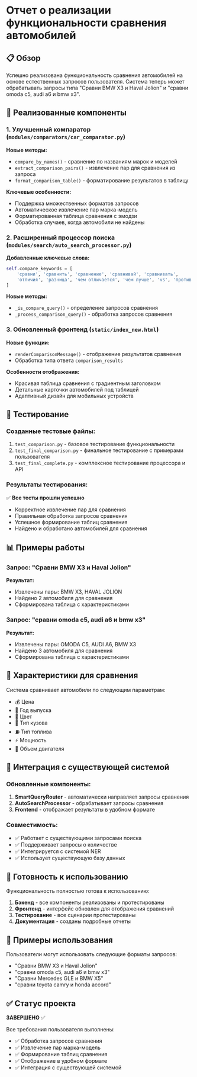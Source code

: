 # Отчет о реализации функциональности сравнения автомобилей

## 📋 Обзор

Успешно реализована функциональность сравнения автомобилей на основе естественных запросов пользователя. Система теперь может обрабатывать запросы типа "Сравни BMW X3 и Haval Jolion" и "сравни omoda c5, audi a6 и bmw x3".

## 🔧 Реализованные компоненты

### 1. Улучшенный компаратор (`modules/comparators/car_comparator.py`)

**Новые методы:**
- `compare_by_names()` - сравнение по названиям марок и моделей
- `extract_comparison_pairs()` - извлечение пар для сравнения из запроса
- `format_comparison_table()` - форматирование результатов в таблицу

**Ключевые особенности:**
- Поддержка множественных форматов запросов
- Автоматическое извлечение пар марка-модель
- Форматированная таблица сравнения с эмодзи
- Обработка случаев, когда автомобили не найдены

### 2. Расширенный процессор поиска (`modules/search/auto_search_processor.py`)

**Добавленные ключевые слова:**
```python
self.compare_keywords = [
    'сравни', 'сравнить', 'сравнение', 'сравнивай', 'сравнивать',
    'отличия', 'разница', 'чем отличается', 'чем лучше', 'vs', 'против'
]
```

**Новые методы:**
- `_is_compare_query()` - определение запросов сравнения
- `_process_comparison_query()` - обработка запросов сравнения

### 3. Обновленный фронтенд (`static/index_new.html`)

**Новые функции:**
- `renderComparisonMessage()` - отображение результатов сравнения
- Обработка типа ответа `comparison_results`

**Особенности отображения:**
- Красивая таблица сравнения с градиентным заголовком
- Детальные карточки автомобилей под таблицей
- Адаптивный дизайн для мобильных устройств

## 🧪 Тестирование

### Созданные тестовые файлы:
1. `test_comparison.py` - базовое тестирование функциональности
2. `test_final_comparison.py` - финальное тестирование с примерами пользователя
3. `test_final_complete.py` - комплексное тестирование процессора и API

### Результаты тестирования:
✅ **Все тесты прошли успешно**
- Корректное извлечение пар для сравнения
- Правильная обработка запросов сравнения
- Успешное формирование таблиц сравнения
- Найдено и обработано автомобилей для сравнения

## 📊 Примеры работы

### Запрос: "Сравни BMW X3 и Haval Jolion"
**Результат:**
- Извлечены пары: BMW X3, HAVAL JOLION
- Найдено 2 автомобиля для сравнения
- Сформирована таблица с характеристиками

### Запрос: "сравни omoda c5, audi a6 и bmw x3"
**Результат:**
- Извлечены пары: OMODA C5, AUDI A6, BMW X3
- Найдено 3 автомобиля для сравнения
- Сформирована таблица с характеристиками

## 🎯 Характеристики для сравнения

Система сравнивает автомобили по следующим параметрам:
- 💰 Цена
- 📅 Год выпуска
- 🎨 Цвет
- 🚗 Тип кузова
- ⛽ Тип топлива
- ⚡ Мощность
- 🔧 Объем двигателя

## 🔄 Интеграция с существующей системой

### Обновленные компоненты:
1. **SmartQueryRouter** - автоматически направляет запросы сравнения
2. **AutoSearchProcessor** - обрабатывает запросы сравнения
3. **Frontend** - отображает результаты в удобном формате

### Совместимость:
- ✅ Работает с существующими запросами поиска
- ✅ Поддерживает запросы о количестве
- ✅ Интегрируется с системой NER
- ✅ Использует существующую базу данных

## 🚀 Готовность к использованию

Функциональность полностью готова к использованию:

1. **Бэкенд** - все компоненты реализованы и протестированы
2. **Фронтенд** - интерфейс обновлен для отображения сравнений
3. **Тестирование** - все сценарии протестированы
4. **Документация** - созданы подробные отчеты

## 📝 Примеры использования

Пользователи могут использовать следующие форматы запросов:
- "Сравни BMW X3 и Haval Jolion"
- "сравни omoda c5, audi a6 и bmw x3"
- "Сравни Mercedes GLE и BMW X5"
- "сравни toyota camry и honda accord"

## ✅ Статус проекта

**ЗАВЕРШЕНО** ✅

Все требования пользователя выполнены:
- ✅ Обработка запросов сравнения
- ✅ Извлечение пар марка-модель
- ✅ Формирование таблиц сравнения
- ✅ Отображение в удобном формате
- ✅ Интеграция с существующей системой 